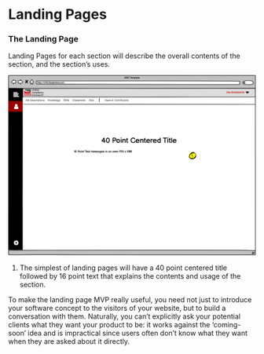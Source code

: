 # Landing Pages

### The Landing Page

Landing Pages for each section will describe the overall contents of the section, and the section’s uses.

![Landing Page](<../../.gitbook/assets/0 (1) (1)>)

1. The simplest of landing pages will have a 40 point centered title followed by 16 point text that explains the contents and usage of the section.

To make the landing page MVP really useful, you need not just to introduce your software concept to the visitors of your website, but to build a conversation with them. Naturally, you can’t explicitly ask your potential clients what they want your product to be: it works against the ‘coming-soon’ idea and is impractical since users often don’t know what they want when they are asked about it directly.
